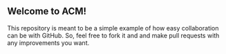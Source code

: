 Welcome to ACM!
---------------

This repository is meant to be a simple example of how easy collaboration can be with GitHub. So, feel free to fork it and and make pull requests with any improvements you want.
